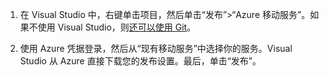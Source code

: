 
1. 在 Visual Studio 中，右键单击项目，然后单击“发布”>“Azure 移动服务”。如果不使用 Visual Studio，则[还可以使用 Git](/documentation/articles/mobile-services-dotnet-backend-store-code-source-control/)。

2. 使用 Azure 凭据登录，然后从“现有移动服务”中选择你的服务。Visual Studio 从 Azure 直接下载您的发布设置。最后，单击“发布”。

<!---HONumber=71-->